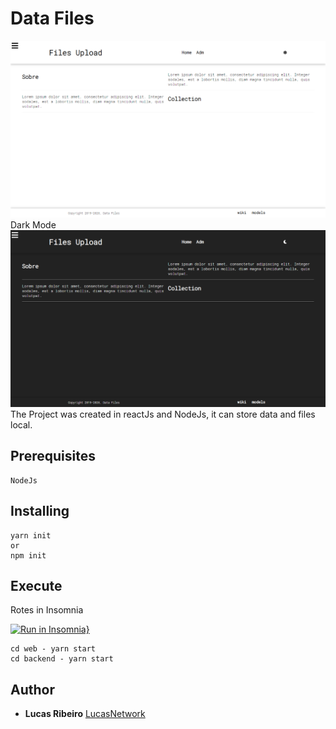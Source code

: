 # Data Files
![](backend/src/tmp/img/HomeLight.png)
Dark Mode
![](backend/src/tmp/img/HomeDark.png)
The Project was created in reactJs and NodeJs, it can store data and files local.

## Prerequisites

```
NodeJs
```

## Installing
    yarn init
    or
    npm init
## Execute
Rotes in Insomnia

[![Run in Insomnia}](https://insomnia.rest/images/run.svg)](https://insomnia.rest/run/?label=Awesome%20Api&uri=https%3A%2F%2Fraw.githubusercontent.com%2Flucasnetwork%2FFiles-Upload%2Fmaster%2FInsomnia-Routes-test.json)

    cd web - yarn start
    cd backend - yarn start
## Author
*  **Lucas Ribeiro** [LucasNetwork](https://github.com/LucasNetwork)
